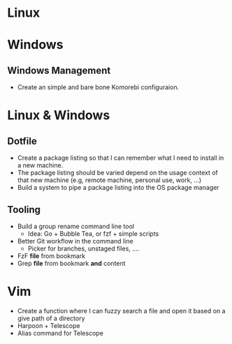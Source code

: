 # Linux

# Windows

## Windows Management

- Create an simple and bare bone Komorebi configuraion.

# Linux & Windows

## Dotfile

- Create a package listing so that I can remember what I need to install in a 
new machine. 
- The package listing should be varied depend on the usage context of that new 
machine (e.g, remote machine, personal use, work, ...)
- Build a system to pipe a package listing into the OS package manager

## Tooling

- Build a group rename command line tool
  - Idea: Go + Bubble Tea, or fzf + simple scripts
- Better Git workflow in the command line
  - Picker for branches, unstaged files, ....
- FzF **file** from bookmark
- Grep **file** from bookmark **and** content

# Vim

- Create a function where I can fuzzy search a file and open it based on a give 
path of a directory
- Harpoon + Telescope
- Alias command for Telescope
